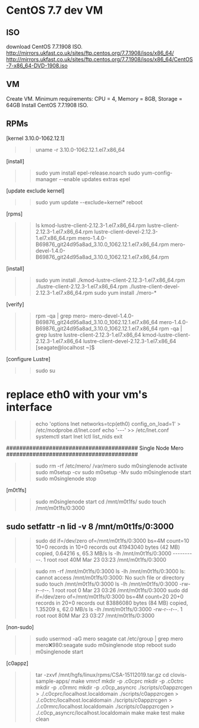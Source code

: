 CentOS 7.7 dev VM
=================

ISO
---
download CentOS 7.7.1908 ISO.
http://mirrors.ukfast.co.uk/sites/ftp.centos.org/7.7.1908/isos/x86_64/
http://mirrors.ukfast.co.uk/sites/ftp.centos.org/7.7.1908/isos/x86_64/CentOS-7-x86_64-DVD-1908.iso

VM
--
Create VM.
Minimum requirements:
CPU = 4, Memory = 8GB, Storage = 64GB
Install CentOS 7.7.1908 ISO.

RPMs
----

[kernel 3.10.0-1062.12.1]
>> uname -r
3.10.0-1062.12.1.el7.x86_64

[install]
>> sudo yum install epel-release.noarch
>> sudo yum-config-manager --enable updates extras epel


[update exclude kernel]
>> sudo yum update --exclude=kernel*
>> reboot

[rpms]
>> ls
kmod-lustre-client-2.12.3-1.el7.x86_64.rpm
lustre-client-2.12.3-1.el7.x86_64.rpm
lustre-client-devel-2.12.3-1.el7.x86_64.rpm
mero-1.4.0-B69876_git24d95a8ad_3.10.0_1062.12.1.el7.x86_64.rpm
mero-devel-1.4.0-B69876_git24d95a8ad_3.10.0_1062.12.1.el7.x86_64.rpm


[install]
>> sudo yum install ./kmod-lustre-client-2.12.3-1.el7.x86_64.rpm ./lustre-client-2.12.3-1.el7.x86_64.rpm ./lustre-client-devel-2.12.3-1.el7.x86_64.rpm 
>> sudo yum install ./mero-*

[verify]
>> rpm -qa | grep mero-
mero-devel-1.4.0-B69876_git24d95a8ad_3.10.0_1062.12.1.el7.x86_64
mero-1.4.0-B69876_git24d95a8ad_3.10.0_1062.12.1.el7.x86_64
>> rpm -qa | grep lustre
lustre-client-2.12.3-1.el7.x86_64
kmod-lustre-client-2.12.3-1.el7.x86_64
lustre-client-devel-2.12.3-1.el7.x86_64
[seagate@localhost ~]$ 

[configure Lustre]
>> sudo su
# replace eth0 with your vm's interface
>> echo 'options lnet networks=tcp(eth0) config_on_load=1' > /etc/modprobe.d/lnet.conf
>> echo '---' >> /etc/lnet.conf
>> systemctl start lnet
>> lctl list_nids
>> exit

########################################
Single Node Mero
########################################

>> sudo rm -rf /etc/mero/ /var/mero
>> sudo m0singlenode activate
>> sudo m0setup -cv
>> sudo m0setup -Mv
>> sudo m0singlenode start
>> sudo m0singlenode stop

[m0t1fs]
>> sudo m0singlenode start
>> cd /mnt/m0t1fs/
>> sudo touch /mnt/m0t1fs/0:3000
## sudo setfattr -n lid -v 8 /mnt/m0t1fs/0:3000
>> sudo dd if=/dev/zero of=/mnt/m0t1fs/0:3000 bs=4M count=10
10+0 records in
10+0 records out
41943040 bytes (42 MB) copied, 0.64216 s, 65.3 MB/s
>> ls -lh /mnt/m0t1fs/0:3000
----------. 1 root root 40M Mar 23 03:23 /mnt/m0t1fs/0:3000

>> sudo rm -rf /mnt/m0t1fs/0:3000
>> ls -lh /mnt/m0t1fs/0:3000
ls: cannot access /mnt/m0t1fs/0:3000: No such file or directory
>> sudo touch /mnt/m0t1fs/0:3000
>> ls -lh /mnt/m0t1fs/0:3000
-rw-r--r--. 1 root root 0 Mar 23 03:26 /mnt/m0t1fs/0:3000
>> sudo dd if=/dev/zero of=/mnt/m0t1fs/0:3000 bs=4M count=20
20+0 records in
20+0 records out
83886080 bytes (84 MB) copied, 1.35209 s, 62.0 MB/s
>> ls -lh /mnt/m0t1fs/0:3000
-rw-r--r--. 1 root root 80M Mar 23 03:27 /mnt/m0t1fs/0:3000

[non-sudo]
>> sudo usermod -aG mero seagate
>> cat /etc/group | grep mero
mero:x:980:seagate
>> sudo m0singlenode stop
>> reboot
>> sudo m0singlenode start

[c0appz]
>> tar -zxvf /mnt/hgfs/linux/rpms/CSA-15112019.tar.gz 
>> cd clovis-sample-apps/
>> make vmrcf
mkdir -p .c0cprc
mkdir -p .c0ctrc
mkdir -p .c0rmrc
mkdir -p .c0cp_asyncrc
./scripts/c0appzrcgen > ./.c0cprc/localhost.localdomain
./scripts/c0appzrcgen > ./.c0ctrc/localhost.localdomain
./scripts/c0appzrcgen > ./.c0rmrc/localhost.localdomain
./scripts/c0appzrcgen > ./.c0cp_asyncrc/localhost.localdomain
>> make
>> make test
>> make clean

